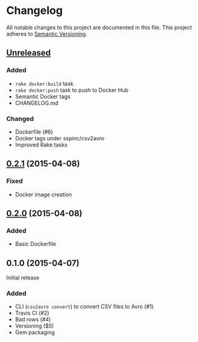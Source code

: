 # Changelog

All notable changes to this project are documented in this file.
This project adheres to [Semantic Versioning](http://semver.org/).

## [Unreleased]

### Added
 * `rake docker:build` task
 * `rake docker:push` task to push to Docker Hub
 * Semantic Docker tags
 * CHANGELOG.md

### Changed
 * Dockerfile (#6)
 * Docker tags under sspinc/csv2avro
 * Improved Rake tasks

## [0.2.1] (2015-04-08)

### Fixed
 * Docker image creation

## [0.2.0] (2015-04-08)
### Added
 * Basic Dockerfile

## 0.1.0 (2015-04-07)
Initial release

### Added
 * CLI (`csv2avro convert`) to convert CSV files to Avro (#1)
 * Travis CI (#2)
 * Bad rows (#4)
 * Versioning ($5)
 * Gem packaging

[unreleased]: https://github.com/sspinc/csv2avro/compare/0.2.1...HEAD
[0.2.1]: https://github.com/sspinc/csv2avro/compare/0.2.0...0.2.1
[0.2.0]: https://github.com/sspinc/csv2avro/compare/0.1.0...0.2.0
